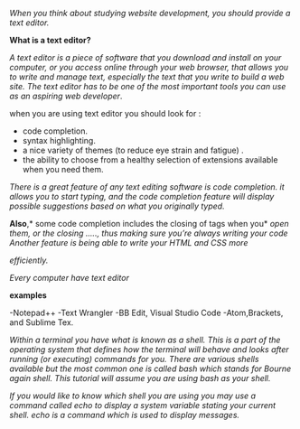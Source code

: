 *When you think about studying website development, you should provide a text editor.*

**What is a text editor?**

*A text editor is a piece of software that you download and install on*
*your computer, or you access online through your web browser, that*
*allows you to write and manage text, especially the text that you write*
*to build a web site. The text editor has to be one of the most*
*important tools you can use as an aspiring web developer*.

when you are using text editor you should look for : 
* code completion. 
* syntax highlighting.  
* a nice variety of themes (to reduce eye strain and
fatigue) .
* the ability to choose from a healthy selection of
extensions available when you need them.

*There is a great feature of any text editing software is code* *completion.*
*it allows you to start typing, and the code completion*
*feature will display possible suggestions based on what you originally*
*typed.* 

**Also**,* some code completion includes the closing of tags when you*
*open them, or the closing ....., thus making sure*
*you’re always writing your code*
*Another  feature is being able to write your HTML and CSS more*

*efficiently.*

*Every computer have text editor*

**examples**

-Notepad++ 
-Text Wrangler 
-BB Edit, Visual Studio Code 
-Atom,Brackets, and Sublime Tex.

*Within a terminal you have what is known as a shell. This is a part of* *the operating system that defines how the terminal will behave and looks* *after running (or executing) commands for you. There are* *various shells available but the most common one is called bash which* *stands for Bourne again shell. This tutorial will assume you are using* *bash as your shell.*

*If you would like to know which shell you are using you may use a* *command called echo to display a system variable stating your current* *shell. echo is a command which is used to display messages.*